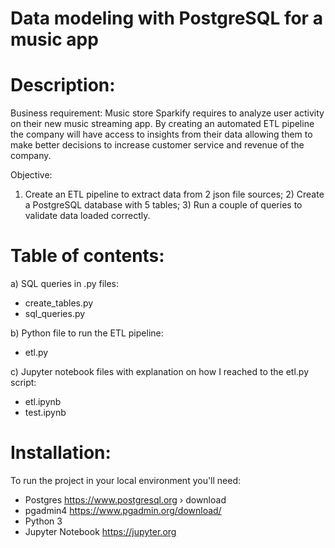 # Data modeling with PostgreSQL for a music app

# Description:
Business requirement:
Music store Sparkify requires to analyze user activity on their new music streaming app.
By creating an automated ETL pipeline the company will have access to insights from their data allowing them to make better decisions to increase customer service and revenue of the company.

Objective:
1) Create an ETL pipeline to extract data from 2 json file sources; 2) Create a PostgreSQL database with 5 tables; 3) Run a couple of queries to validate data loaded correctly.

# Table of contents:
a) SQL queries in .py files:
- create_tables.py
- sql_queries.py

b) Python file to run the ETL pipeline:
- etl.py

c) Jupyter notebook files with explanation on how I reached to the etl.py script:
- etl.ipynb
- test.ipynb

# Installation:
To run the project in your local environment you'll need:
- Postgres
  https://www.postgresql.org › download
- pgadmin4
  https://www.pgadmin.org/download/
- Python 3
- Jupyter Notebook
  https://jupyter.org
  





